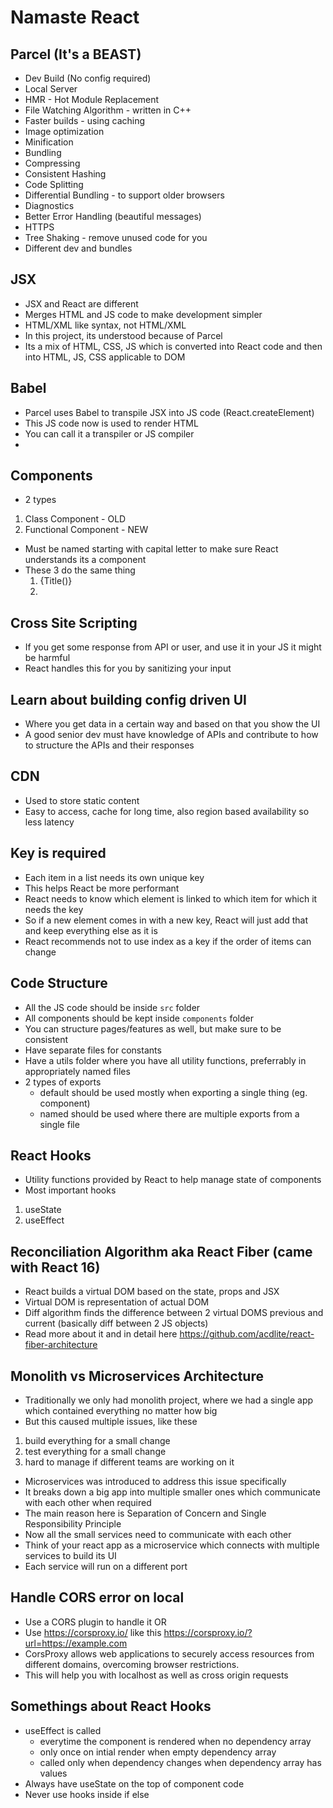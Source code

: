 # Namaste React

## Parcel (It's a BEAST)
- Dev Build (No config required) 
- Local Server
- HMR - Hot Module Replacement
- File Watching Algorithm - written in C++
- Faster builds - using caching
- Image optimization
- Minification
- Bundling
- Compressing
- Consistent Hashing
- Code Splitting
- Differential Bundling - to support older browsers
- Diagnostics
- Better Error Handling (beautiful messages)
- HTTPS
- Tree Shaking - remove unused code for you
- Different dev and bundles

## JSX
- JSX and React are different
- Merges HTML and JS code to make development simpler
- HTML/XML like syntax, not HTML/XML
- In this project, its understood because of Parcel
- Its a mix of HTML, CSS, JS which is converted into React code and then into HTML, JS, CSS applicable to DOM

## Babel
- Parcel uses Babel to transpile JSX into JS code (React.createElement)
- This JS code now is used to render HTML
- You can call it a transpiler or JS compiler
-

## Components
- 2 types
1. Class Component - OLD
2. Functional Component - NEW
- Must be named starting with capital letter to make sure React understands its a component
- These 3 do the same thing
    1. {Title()}
    2. <Title />
    3. <Title></Title>

## Cross Site Scripting
- If you get some response from API or user, and use it in your JS it might be harmful
- React handles this for you by sanitizing your input

## Learn about building config driven UI
- Where you get data in a certain way and based on that you show the UI
- A good senior dev must have knowledge of APIs and contribute to how to structure the APIs and their responses

## CDN
- Used to store static content
- Easy to access, cache for long time, also region based availability so less latency

## Key is required
- Each item in a list needs its own unique key
- This helps React be more performant
- React needs to know which element is linked to which item for which it needs the key
- So if a new element comes in with a new key, React will just add that and keep everything else as it is
- React recommends not to use index as a key if the order of items can change

## Code Structure
- All the JS code should be inside `src` folder
- All components should be kept inside `components` folder
- You can structure pages/features as well, but make sure to be consistent
- Have separate files for constants
- Have a utils folder where you have all utility functions, preferrably in appropriately named files
- 2 types of exports
  - default should be used mostly when exporting a single thing (eg. component)
  - named should be used where there are multiple exports from a single file

## React Hooks
- Utility functions provided by React to help manage state of components
- Most important hooks
1. useState
2. useEffect

## Reconciliation Algorithm aka React Fiber (came with React 16)
- React builds a virtual DOM based on the state, props and JSX
- Virtual DOM is representation of actual DOM
- Diff algorithm finds the difference between 2 virtual DOMS previous and current (basically diff between 2 JS objects)
- Read more about it and in detail here https://github.com/acdlite/react-fiber-architecture

## Monolith vs Microservices Architecture
- Traditionally we only had monolith project, where we had a single app which contained everything no matter how big
- But this caused multiple issues, like these
1. build everything for a small change
2. test everything for a small change
3. hard to manage if different teams are working on it
- Microservices was introduced to address this issue specifically
- It breaks down a big app into multiple smaller ones which communicate with each other when required
- The main reason here is Separation of Concern and Single Responsibility Principle
- Now all the small services need to communicate with each other
- Think of your react app as a microservice which connects with multiple services to build its UI
- Each service will run on a different port

## Handle CORS error on local
- Use a CORS plugin to handle it OR
- Use https://corsproxy.io/ like this https://corsproxy.io/?url=https://example.com
- CorsProxy allows web applications to securely access resources from different domains, overcoming browser restrictions.
- This will help you with localhost as well as cross origin requests

## Somethings about React Hooks
- useEffect is called
    - everytime the component is rendered when no dependency array
    - only once on intial render when empty dependency array
    - called only when dependency changes when dependency array has values
- Always have useState on the top of component code
- Never use hooks inside if else